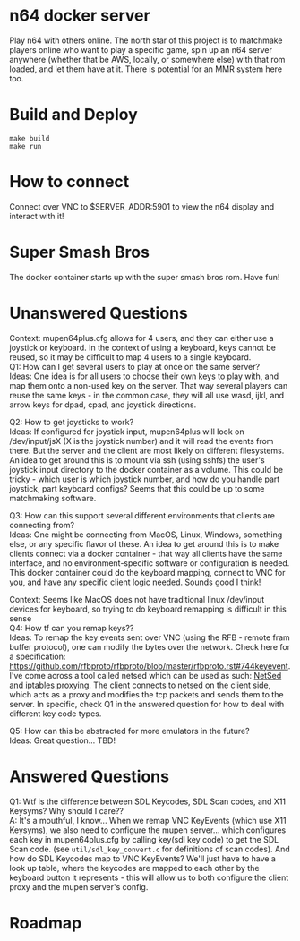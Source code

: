 # n64 docker server

Play n64 with others online. The north star of this project is to matchmake players online who want to play a specific game,
spin up an n64 server anywhere (whether that be AWS, locally, or somewhere else) with that rom loaded,
and let them have at it. There is potential for an MMR system here too.

# Build and Deploy
```
make build
make run
```

# How to connect

Connect over VNC to $SERVER_ADDR:5901 to view the n64 display and interact with it!

# Super Smash Bros

The docker container starts up with the super smash bros rom. Have fun!

# Unanswered Questions

Context: mupen64plus.cfg allows for 4 users, and they can either use a joystick or keyboard. In the context
of using a keyboard, keys cannot be reused, so it may be difficult to map 4 users to a single keyboard.<br>
Q1: How can I get several users to play at once on the same server?<br>
Ideas:
One idea is for all users to choose their own keys to play with, and map them onto a non-used key on the
server. That way several players can reuse the same keys - in the common case, they will all use wasd, ijkl, and
arrow keys for dpad, cpad, and joystick directions.

Q2: How to get joysticks to work?<br>
Ideas:
If configured for joystick input, mupen64plus will look on /dev/input/jsX (X is the joystick number) and
it will read the events from there. But the server and the client are most likely on different filesystems. An idea to
get around this is to mount via ssh (using sshfs) the user's joystick input directory to the docker container as a volume.
This could be tricky - which user is which joystick number, and how do you handle part joystick, part keyboard configs?
Seems that this could be up to some matchmaking software.

Q3: How can this support several different environments that clients are connecting from?<br>
Ideas:
One might be connecting from MacOS, Linux, Windows, something else, or any specific flavor of these.
An idea to get around this is to make clients connect via a docker container - that way all clients have the same interface,
and no environment-specific software or configuration is needed. This docker container could do the keyboard mapping, connect to
VNC for you, and have any specific client logic needed. Sounds good I think!<br>

Context: Seems like MacOS does not have traditional linux /dev/input devices for keyboard, so trying to do keyboard remapping is difficult in this sense<br>
Q4: How tf can you remap keys??<br>
Ideas: To remap the key events sent over VNC (using the RFB - remote fram buffer protocol), one can modify the bytes over the network. Check here for a specification: <https://github.com/rfbproto/rfbproto/blob/master/rfbproto.rst#744keyevent>. I've come across a tool called netsed which can be used as such: [NetSed and iptables proxying](https://serverfault.com/a/321671). The client connects to netsed on the client side, which acts as a proxy and modifies the tcp packets and sends them to the server. In specific, check Q1 in the answered question for how to deal with different key code types.<br>

Q5: How can this be abstracted for more emulators in the future?<br>
Ideas: Great question... TBD!

# Answered Questions
Q1: Wtf is the difference between SDL Keycodes, SDL Scan codes, and X11 Keysyms? Why should I care??<br>
A: It's a mouthful, I know... When we remap VNC KeyEvents (which use X11 Keysyms),
we also need to configure the mupen server... which configures each key in mupen64plus.cfg by calling
key(sdl key code)  to get the SDL Scan code. (see `util/sdl_key_convert.c` for definitions of scan codes).
And how do SDL Keycodes map to VNC KeyEvents? We'll just have to have a look up table, where the keycodes are
mapped to each other by the keyboard button it represents - this will allow us to both configure the client proxy and the mupen server's config. <br>

# Roadmap
